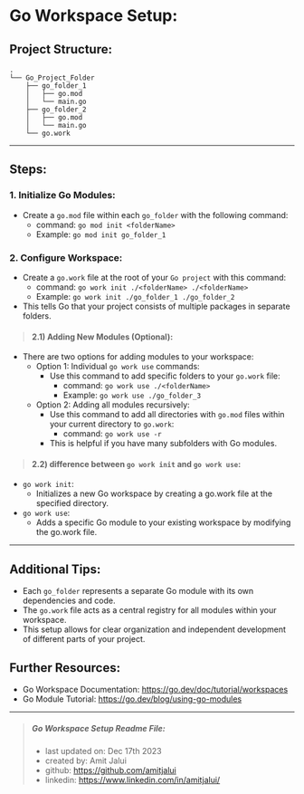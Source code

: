 # Go Workspace Setup:

## Project Structure:

```
.
└── Go_Project_Folder
    ├── go_folder_1
    │   ├── go.mod
    │   └── main.go
    ├── go_folder_2
    │   ├── go.mod
    │   └── main.go
    └── go.work
```

---

## Steps:

### 1. Initialize Go Modules:
* Create a `go.mod` file within each `go_folder` with the following command:
  * command: `go mod init <folderName>`
  * Example: `go mod init go_folder_1`

### 2. Configure Workspace:
* Create a `go.work` file at the root of your `Go project` with this command:
  * command: `go work init ./<folderName> ./<folderName>`
  * Example: `go work init ./go_folder_1 ./go_folder_2`
* This tells Go that your project consists of multiple packages in separate folders.

> #### 2.1) Adding New Modules (Optional):
* There are two options for adding modules to your workspace:
  * Option 1: Individual `go work use` commands:
    * Use this command to add specific folders to your `go.work` file:
      * command: `go work use ./<folderName>`
      * Example: `go work use ./go_folder_3`
  * Option 2: Adding all modules recursively:
    * Use this command to add all directories with `go.mod` files within your current directory to `go.work`:
      * command: `go work use -r`
    * This is helpful if you have many subfolders with Go modules.

> #### 2.2) difference between `go work init` and `go work use`:
* `go work init`:
  * Initializes a new Go workspace by creating a go.work file at the specified directory.
* `go work use`:
  * Adds a specific Go module to your existing workspace by modifying the go.work file.


---

## Additional Tips:
* Each `go_folder` represents a separate Go module with its own dependencies and code.
* The `go.work` file acts as a central registry for all modules within your workspace.
* This setup allows for clear organization and independent development of different parts of your project.


## Further Resources:
* Go Workspace Documentation: https://go.dev/doc/tutorial/workspaces
* Go Module Tutorial: https://go.dev/blog/using-go-modules

---

> ##### Go Workspace Setup Readme File:
> * last updated on: Dec 17th 2023
> * created by: Amit Jalui
> * github: https://github.com/amitjalui
> * linkedin: https://www.linkedin.com/in/amitjalui/
